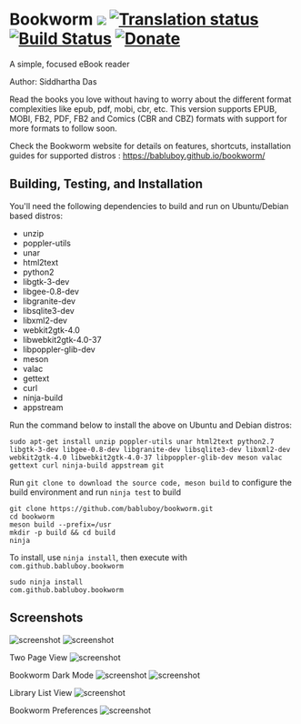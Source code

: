 # Bookworm <a href="https://github.com/babluboy/bookworm/releases"><img src="https://img.shields.io/github/v/release/babluboy/bookworm.svg"></a> [![Translation status](https://hosted.weblate.org/widgets/bookworm/-/svg-badge.svg)](https://hosted.weblate.org/engage/bookworm/?utm_source=widget) [![Build Status](https://travis-ci.org/babluboy/bookworm.svg?branch=master)](https://travis-ci.org/babluboy/bookworm) [![Donate](https://img.shields.io/badge/Donate-PayPal-green.svg)](https://www.paypal.com/cgi-bin/webscr?cmd=_s-xclick&hosted_button_id=FZP8GK839VGQC)
A simple, focused eBook reader

Author: Siddhartha Das

Read the books you love without having to worry about the different format complexities like epub, pdf, mobi, cbr, etc. This version supports EPUB, MOBI, FB2, PDF, FB2 and Comics (CBR and CBZ) formats with support for more formats to follow soon.

Check the Bookworm website for details on features, shortcuts, installation guides for supported distros : https://babluboy.github.io/bookworm/


## Building, Testing, and Installation

You'll need the following dependencies to build and run on Ubuntu/Debian based distros:
* unzip
* poppler-utils
* unar
* html2text
* python2
* libgtk-3-dev
* libgee-0.8-dev
* libgranite-dev
* libsqlite3-dev
* libxml2-dev
* webkit2gtk-4.0
* libwebkit2gtk-4.0-37
* libpoppler-glib-dev
* meson
* valac
* gettext
* curl
* ninja-build
* appstream

Run the command below to install the above on Ubuntu and Debian distros:

`sudo apt-get install unzip poppler-utils unar html2text python2.7 libgtk-3-dev libgee-0.8-dev libgranite-dev libsqlite3-dev libxml2-dev webkit2gtk-4.0 libwebkit2gtk-4.0-37 libpoppler-glib-dev meson valac gettext curl ninja-build appstream git`

Run `git clone to download the source code, meson build` to configure the build environment and run `ninja test` to build

    git clone https://github.com/babluboy/bookworm.git
    cd bookworm
    meson build --prefix=/usr
    mkdir -p build && cd build
    ninja

To install, use `ninja install`, then execute with `com.github.babluboy.bookworm`

    sudo ninja install
    com.github.babluboy.bookworm


## Screenshots

![screenshot](https://raw.githubusercontent.com/babluboy/bookworm/gh-pages/images/BookwormLibraryView.png)
![screenshot](https://raw.githubusercontent.com/babluboy/bookworm/gh-pages/images/BookwormReadingView.png)

Two Page View
![screenshot](https://raw.githubusercontent.com/babluboy/bookworm/gh-pages/images/TwoPageView.png)

Bookworm Dark Mode
![screenshot](https://raw.githubusercontent.com/babluboy/bookworm/gh-pages/images/DarkModeLibraryView.png)
![screenshot](https://raw.githubusercontent.com/babluboy/bookworm/gh-pages/images/DarkModeReadingView.png)

Library List View
![screenshot](https://raw.githubusercontent.com/babluboy/bookworm/gh-pages/images/LibraryListView.png)

Bookworm Preferences
![screenshot](https://raw.githubusercontent.com/babluboy/bookworm/gh-pages/images/PreferencesDialog.png)

